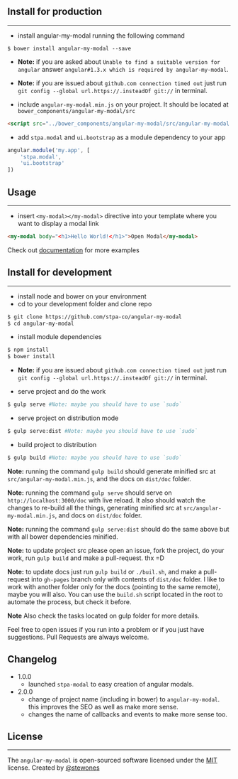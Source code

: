 ## Install for production
-------------------------
- install angular-my-modal running the following command

```shell
$ bower install angular-my-modal --save
```

- **Note:** if you are asked about `Unable to find a suitable version for angular` answer `angular#1.3.x which is required by angular-my-modal`.
- **Note:** if you are issued about `github.com connection timed out` just run `git config --global url.https://.insteadOf git://` in terminal.

- include `angular-my-modal.min.js` on your project. It should be located at `bower_components/angular-my-modal/src`

```html
<script src="../bower_components/angular-my-modal/src/angular-my-modal.min.js"></script>
```

- add `stpa.modal` and `ui.bootstrap` as a module dependency to your app

```js
angular.module('my.app', [
    'stpa.modal',
    'ui.bootstrap'
])
```


## Usage
--------

- insert `<my-modal></my-modal>` directive into your template where you want to display a modal link

```html
<my-modal body="<h1>Hello World!</h1>">Open Modal</my-modal>
```

Check out [documentation](https://angular-my-modal.stpa.co) for more examples

## Install for development
--------------------------
- install node and bower on your environment
- cd to your development folder and clone repo

```sh
$ git clone https://github.com/stpa-co/angular-my-modal
$ cd angular-my-modal
```

- install module dependencies

```sh
$ npm install
$ bower install
```

- **Note:** if you are issued about `github.com connection timed out` just run `git config --global url.https://.insteadOf git://` in terminal.

- serve project and do the work

```sh
$ gulp serve #Note: maybe you should have to use `sudo`
```

- serve project on distribution mode

```sh
$ gulp serve:dist #Note: maybe you should have to use `sudo`
```

- build project to distribution

```sh
$ gulp build #Note: maybe you should have to use `sudo`
```

**Note:** running the command `gulp build` should generate minified src at `src/angular-my-modal.min.js`, and the docs on `dist/doc` folder.

**Note:** running the command `gulp serve` should serve on `http://localhost:3000/doc` with live reload. It also should watch the changes to re-build all the things, generating minified src at `src/angular-my-modal.min.js`, and docs on `dist/doc` folder.

**Note:** running the command `gulp serve:dist` should do the same above but with all bower dependencies minified.

**Note:** to update project src please open an issue, fork the project, do your work, run `gulp build` and make a pull-request. thx =D 

**Note:** to update docs just run `gulp build` or `./buil.sh`, and make a pull-request into `gh-pages` branch only with contents of `dist/doc` folder. I like to work with another folder only for the docs (pointing to the same remote), maybe you will also. You can use the `build.sh` script located in the root to automate the process, but check it before.

**Note** Also check the tasks located on gulp folder for more details.

Feel free to open issues if you run into a problem or if you just have suggestions. Pull Requests are always welcome.

## Changelog
- 1.0.0
    - launched `stpa-modal` to easy creation of angular modals.
- 2.0.0
    - change of project name (including in bower) to `angular-my-modal`. this improves the SEO as well as make more sense.
    - changes the name of callbacks and events to make more sense too.

## License
---------------
The `angular-my-modal` is open-sourced software licensed under the [MIT](http://opensource.org/licenses/MIT) license. Created by [@stewones](https://twitter.com/stewones)